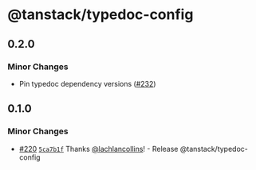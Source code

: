# @tanstack/typedoc-config

## 0.2.0

### Minor Changes

- Pin typedoc dependency versions ([#232](https://github.com/TanStack/config/pull/232))

## 0.1.0

### Minor Changes

- [#220](https://github.com/TanStack/config/pull/220) [`5ca7b1f`](https://github.com/TanStack/config/commit/5ca7b1fa45206cb83f95aee4cd784cdc8c1f377b) Thanks [@lachlancollins](https://github.com/lachlancollins)! - Release @tanstack/typedoc-config
